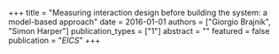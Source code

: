 +++
title = "Measuring interaction design before building the system: a model-based approach"
date = 2016-01-01
authors = ["Giorgio Brajnik", "Simon Harper"]
publication_types = ["1"]
abstract = ""
featured = false
publication = "*EICS*"
+++

